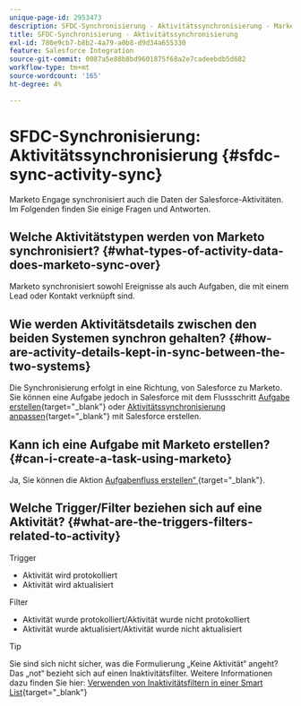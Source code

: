 ```yaml
---
unique-page-id: 2953473
description: SFDC-Synchronisierung - Aktivitätssynchronisierung - Marketo-Dokumente - Produktdokumentation
title: SFDC-Synchronisierung - Aktivitätssynchronisierung
exl-id: 780e9cb7-b8b2-4a79-a0b8-d9d34a655330
feature: Salesforce Integration
source-git-commit: 0087a5e88b8bd9601875f68a2e7cadeebdb5d682
workflow-type: tm+mt
source-wordcount: '165'
ht-degree: 4%

---
```


# SFDC-Synchronisierung: Aktivitätssynchronisierung {#sfdc-sync-activity-sync}

Marketo Engage synchronisiert auch die Daten der Salesforce-Aktivitäten. Im Folgenden finden Sie einige Fragen und Antworten.

## Welche Aktivitätstypen werden von Marketo synchronisiert? {#what-types-of-activity-data-does-marketo-sync-over}

Marketo synchronisiert sowohl Ereignisse als auch Aufgaben, die mit einem Lead oder Kontakt verknüpft sind.

## Wie werden Aktivitätsdetails zwischen den beiden Systemen synchron gehalten? {#how-are-activity-details-kept-in-sync-between-the-two-systems}

Die Synchronisierung erfolgt in eine Richtung, von Salesforce zu Marketo. Sie können eine Aufgabe jedoch in Salesforce mit dem Flussschritt [Aufgabe erstellen](/help/marketo/product-docs/core-marketo-concepts/smart-campaigns/salesforce-flow-actions/create-task.md){target="_blank"} oder [Aktivitätssynchronisierung anpassen](/help/marketo/product-docs/crm-sync/salesforce-sync/setup/optional-steps/customize-activities-sync.md){target="_blank"} mit Salesforce erstellen.

## Kann ich eine Aufgabe mit Marketo erstellen? {#can-i-create-a-task-using-marketo}

Ja, Sie können die Aktion [Aufgabenfluss erstellen“ ](/help/marketo/product-docs/core-marketo-concepts/smart-campaigns/salesforce-flow-actions/create-task.md){target="_blank"}.

## Welche Trigger/Filter beziehen sich auf eine Aktivität? {#what-are-the-triggers-filters-related-to-activity}

Trigger

* Aktivität wird protokolliert
* Aktivität wird aktualisiert

Filter

* Aktivität wurde protokolliert/Aktivität wurde nicht protokolliert
* Aktivität wurde aktualisiert/Aktivität wurde nicht aktualisiert

>[!TIP]
>
>Sie sind sich nicht sicher, was die Formulierung „Keine Aktivität“ angeht? Das „not“ bezieht sich auf einen Inaktivitätsfilter. Weitere Informationen dazu finden Sie hier: [Verwenden von Inaktivitätsfiltern in einer Smart List](/help/marketo/product-docs/core-marketo-concepts/smart-lists-and-static-lists/using-smart-lists/use-inactivity-filters-in-a-smart-list.md){target="_blank"}
